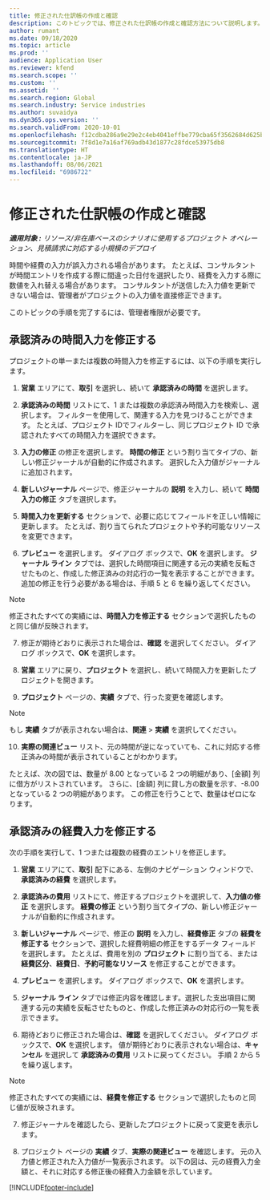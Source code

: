 ```yaml
---
title: 修正された仕訳帳の作成と確認
description: このトピックでは、修正された仕訳帳の作成と確認方法について説明します。
author: rumant
ms.date: 09/18/2020
ms.topic: article
ms.prod: ''
audience: Application User
ms.reviewer: kfend
ms.search.scope: ''
ms.custom: ''
ms.assetid: ''
ms.search.region: Global
ms.search.industry: Service industries
ms.author: suvaidya
ms.dyn365.ops.version: ''
ms.search.validFrom: 2020-10-01
ms.openlocfilehash: f12cdba286a9e29e2c4eb4041effbe779cba65f3562684d625b21bc3bae809d6
ms.sourcegitcommit: 7f8d1e7a16af769adb43d1877c28fdce53975db8
ms.translationtype: HT
ms.contentlocale: ja-JP
ms.lasthandoff: 08/06/2021
ms.locfileid: "6986722"
---
```

# <a name="create-and-confirm-correction-journals"></a>修正された仕訳帳の作成と確認

_**適用対象 :** リソース/非在庫ベースのシナリオに使用するプロジェクト オペレーション、見積請求に対応する小規模のデプロイ_

時間や経費の入力が誤入力される場合があります。 たとえば、コンサルタントが時間エントリを作成する際に間違った日付を選択したり、経費を入力する際に数値を入れ替える場合があります。 コンサルタントが送信した入力値を更新できない場合は、管理者がプロジェクトの入力値を直接修正できます。

このトピックの手順を完了するには、管理者権限が必要です。

## <a name="correct-approved-time-entries"></a>承認済みの時間入力を修正する     

プロジェクトの単一または複数の時間入力を修正するには、以下の手順を実行します。

1. **営業** エリアにて、**取引** を選択し、続いて **承認済みの時間** を選択します。 

2. **承認済みの時間** リストにて、1 または複数の承認済み時間入力を検索し、選択します。 フィルターを使用して、関連する入力を見つけることができます。 たとえば、プロジェクト IDでフィルターし、同じプロジェクト ID で承認されたすべての時間入力を選択できます。

3. **入力の修正** の修正を選択します。 **時間の修正** という割り当てタイプの、新しい修正ジャーナルが自動的に作成されます。 選択した入力値がジャーナルに追加されます。 

4. **新しいジャーナル** ページで、修正ジャーナルの **説明** を入力し、続いて **時間入力の修正** タブを選択します。  

5. **時間入力を更新する** セクションで、必要に応じてフィールドを正しい情報に更新します。 たとえば、割り当てられたプロジェクトや予約可能なリソースを変更できます。

6. **プレビュー** を選択します。 ダイアログ ボックスで、**OK** を選択します。 **ジャーナル ライン** タブでは、選択した時間項目に関連する元の実績を反転させたものと、作成した修正済みの対応行の一覧を表示することができます。 追加の修正を行う必要がある場合は、手順 5 と 6 を繰り返してください。 

> [!NOTE]
> 修正されたすべての実績には、**時間入力を修正する** セクションで選択したものと同じ値が反映されます。

7. 修正が期待どおりに表示された場合は、**確認** を選択してください。 ダイアログ ボックスで、**OK** を選択します。

8. **営業** エリアに戻り、**プロジェクト** を選択し、続いて時間入力を更新したプロジェクトを開きます。 

9. **プロジェクト** ページの、**実績** タブで、行った変更を確認します。 

> [!NOTE]
> もし **実績** タブが表示されない場合は、**関連** > **実績** を選択してください。  

10. **実際の関連ビュー** リスト、元の時間が逆になっていても、これに対応する修正済みの時間が表示されていることがわかります。 

たとえば、次の図では、数量が 8.00 となっている 2 つの明細があり、[金額] 列に借方がリストされています。 さらに、[金額] 列に貸し方の数量を示す、-8.00 となっている 2 つの明細があります。 この修正を行うことで、数量はゼロになります。

 
## <a name="correct-approved-expense-entries"></a>承認済みの経費入力を修正する

次の手順を実行して、1 つまたは複数の経費のエントリを修正します。 

1. **営業** エリアにて、**取引** 配下にある、左側のナビゲーション ウィンドウで、**承認済みの経費** を選択します。

2. **承認済みの費用** リストにて、修正するプロジェクトを選択して、**入力値の修正** を選択します。 **経費の修正** という割り当てタイプの、新しい修正ジャーナルが自動的に作成されます。 

3. **新しいジャーナル** ページで、修正の **説明** を入力し、**経費修正** タブの **経費を修正する** セクションで、選択した経費明細の修正をするデータ フィールドを選択します。 たとえば、費用を別の **プロジェクト** に割り当てる、または **経費区分**、**経費日**、**予約可能なリソース** を修正することができます。

4. **プレビュー** を選択します。 ダイアログ ボックスで、**OK** を選択します。 

5. **ジャーナル ライン** タブでは修正内容を確認します。選択した支出項目に関連する元の実績を反転させたものと、作成した修正済みの対応行の一覧を表示できます。

6. 期待どおりに修正された場合は、**確認** を選択してください。 ダイアログ ボックスで、**OK** を選択します。 値が期待どおりに表示されない場合は、**キャンセル** を選択して **承認済みの費用** リストに戻ってください。 手順 2 から 5 を繰り返します。 

> [!NOTE]
> 修正されたすべての実績には、**経費を修正する** セクションで選択したものと同じ値が反映されます。

7. 修正ジャーナルを確認したら、更新したプロジェクトに戻って変更を表示します。  

8. プロジェクト ページの **実績** タブ、**実際の関連ビュー** を確認します。 元の入力値と修正された入力値が一覧表示されます。 以下の図は、元の経費入力金額と、それに対応する修正後の経費入力金額を示しています。 




[!INCLUDE[footer-include](../includes/footer-banner.md)]